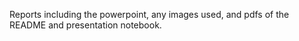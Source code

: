 Reports including the powerpoint, any images used, and pdfs of the README and presentation notebook.

